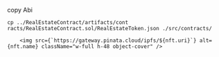 

copy Abi

```
cp ../RealEstateContract/artifacts/cont
racts/RealEstateContract.sol/RealEstateToken.json ./src/contracts/
```

        <img src={`https://gateway.pinata.cloud/ipfs/${nft.uri}`} alt={nft.name} className="w-full h-48 object-cover" />
